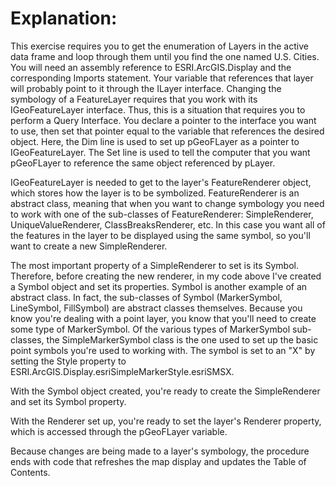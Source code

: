 # Explanation: #

This exercise requires you to get the enumeration of Layers in the active data frame and loop through them until you find the one named U.S. Cities. You will need an assembly reference to ESRI.ArcGIS.Display and the corresponding Imports statement.  Your variable that references that layer will probably point to it through the ILayer interface. Changing the symbology of a FeatureLayer requires that you work with its IGeoFeatureLayer interface. Thus, this is a situation that requires you to perform a Query Interface. You declare a pointer to the interface you want to use, then set that pointer equal to the variable that references the desired object. Here, the Dim line is used to set up pGeoFLayer as a pointer to IGeoFeatureLayer. The Set line is used to tell the computer that you want pGeoFLayer to reference the same object referenced by pLayer.

IGeoFeatureLayer is needed to get to the layer's FeatureRenderer object, which stores how the layer is to be symbolized. FeatureRenderer is an abstract class, meaning that when you want to change symbology you need to work with one of the sub-classes of FeatureRenderer: SimpleRenderer, UniqueValueRenderer, ClassBreaksRenderer, etc. In this case you want all of the features in the layer to be displayed using the same symbol, so you'll want to create a new SimpleRenderer.

The most important property of a SimpleRenderer to set is its Symbol. Therefore, before creating the new renderer, in my code above I've created a Symbol object and set its properties. Symbol is another example of an abstract class. In fact, the sub-classes of Symbol (MarkerSymbol, LineSymbol, FillSymbol) are abstract classes themselves. Because you know you're dealing with a point layer, you know that you'll need to create some type of MarkerSymbol. Of the various types of MarkerSymbol sub-classes, the SimpleMarkerSymbol class is the one used to set up the basic point symbols you're used to working with. The symbol is set to an "X" by setting the Style property to ESRI.ArcGIS.Display.esriSimpleMarkerStyle.esriSMSX.

With the Symbol object created, you're ready to create the SimpleRenderer and set its Symbol property.

With the Renderer set up, you're ready to set the layer's Renderer property, which is accessed through the pGeoFLayer variable.

Because changes are being made to a layer's symbology, the procedure ends with code that refreshes the map display and updates the Table of Contents.
